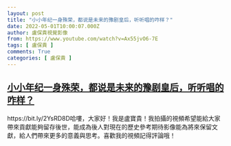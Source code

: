 ```yaml
---
layout: post
title: "小小年纪一身殊荣，都说是未来的豫剧皇后，听听唱的咋样？"
date: 2022-05-01T10:00:07.000Z
author: 盧保貴視覺影像
from: https://www.youtube.com/watch?v=Ax55jvO6-7E
tags: [ 盧保貴 ]
comments: True
categories: [ 盧保貴 ]
---
```

<!--1651399207000-->
[小小年纪一身殊荣，都说是未来的豫剧皇后，听听唱的咋样？](https://www.youtube.com/watch?v=Ax55jvO6-7E)
------

<div>
https://bit.ly/2YsRD8D哈嘍，大家好！我是盧寶貴！我拍攝的視頻希望能給大家帶來貢獻能夠留存後世，能成為後人對現在的歷史參考期待影像能為將來保留文獻，給人們帶來更多的意義與思考。喜歡我的視頻記得評論哦！
</div>
